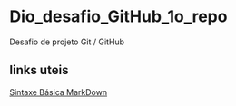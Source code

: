 # Dio_desafio_GitHub_1o_repo
Desafio de projeto Git  /  GitHub
## links uteis
[Sintaxe Básica MarkDown](https://www.markdownguide.org/basic-syntax/)
